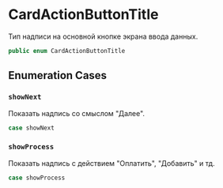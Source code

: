 # CardActionButtonTitle

Тип надписи на основной кнопке экрана ввода данных.

``` swift
public enum CardActionButtonTitle 
```

## Enumeration Cases

### `showNext`

Показать надпись со смыслом "Далее".

``` swift
case showNext
```

### `showProcess`

Показать надпись с действием "Оплатить", "Добавить" и тд.

``` swift
case showProcess
```
